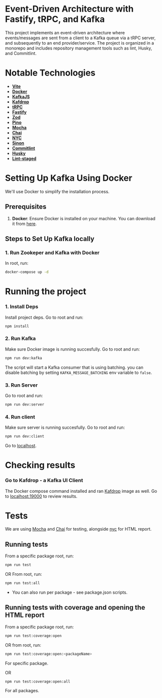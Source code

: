 # Event-Driven Architecture with Fastify, tRPC, and Kafka

This project implements an event-driven architecture where events/messages are sent from a client to a Kafka queue via a tRPC server, and subsequently to an end provider/service. The project is organized in a monorepo and includes repository management tools such as lint, Husky, and Commitlint.

# Notable Technologies

- [**Vite**](https://vitejs.dev/)
- [**Docker**](https://www.docker.com/get-started)
- [**KafkaJS**](https://kafka.js.org/)
- [**Kafdrop**](https://github.com/obsidiandynamics/kafdrop)
- [**tRPC**](https://trpc.io/)
- [**Fastify**](https://www.fastify.io/)
- [**Zod**](https://zod.dev/)
- [**Pino**](https://github.com/pinojs/pino)
- [**Mocha**](https://mochajs.org/)
- [**Chai**](https://www.chaijs.com/)
- [**NYC**](https://github.com/istanbuljs/nyc)
- [**Sinon**](https://sinonjs.org/)
- [**Commitlint**](https://commitlint.js.org/)
- [**Husky**](https://typicode.github.io/husky/#/)
- [**Lint-staged**](https://github.com/okonet/lint-staged)

# Setting Up Kafka Using Docker

We'll use Docker to simplify the installation process.

## Prerequisites

1. **Docker**: Ensure Docker is installed on your machine. You can download it from [here](https://www.docker.com/get-started).

## Steps to Set Up Kafka locally

### 1. Run Zookeper and Kafka with Docker

In root, run:

```sh
docker-compose up -d
```

# Running the project

### 1. Install Deps

Install project deps.
Go to root and run:

```sh
npm install
```

### 2. Run Kafka

Make sure Docker image is running succesfully.
Go to root and run:

```sh
npm run dev:kafka
```

The script will start a Kafka consumer that is using batching.
you can disable batching by setting `KAFKA_MESSAGE_BATCHING` env variable to `false`.

### 3. Run Server

Go to root and run:

```sh
npm run dev:server
```

### 4. Run client

Make sure server is running succesfully.
Go to root and run:

```sh
npm run dev:client
```

Go to [localhost](http://localhost:5173/).

# Checking results

### Go to Kafdrop - a Kafka UI Client

The Docker compose command installed and ran [Kafdrop](https://github.com/obsidiandynamics/kafdrop) image as well.
Go to [localhost:19000](http://localhost:19000) to review results.

# Tests

We are using [Mocha](https://mochajs.org/) and [Chai](https://www.chaijs.com/) for testing, alongside [nyc](https://github.com/istanbuljs/nyc) for HTML report.

## Running tests

From a specific package root, run:

```sh
npm run test
```

OR
From root, run:

```sh
npm run test:all
```

- You can also run per package - see package.json scripts.

## Running tests with coverage and opening the HTML report

From a specific package root, run:

```sh
npm run test:coverage:open
```

OR
from root, run:

```sh
npm run test:coverage:open:<packageName>
```

For specific package.

OR

```sh
npm run test:coverage:open:all
```

For all packages.
